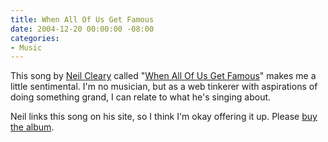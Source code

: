 ```yaml
---
title: When All Of Us Get Famous
date: 2004-12-20 00:00:00 -08:00
categories:
- Music
---
```


<p>
This song by <a href="http://www.neilcleary.com/">Neil Cleary</a> called "<a href="http://torrez.org/media/mp3/Neil%20Cleary%20-%20When%20All%20of%20Us%20Get%20Famous.mp3">When All Of Us Get Famous</a>" makes me a little sentimental. I'm no musician, but as a web tinkerer with aspirations of doing something grand, I can relate to what he's singing about.
</p>
<p>
Neil links this song on his site, so I think I'm okay offering it up. Please <a href="http://www.neilcleary.com/buy.html">buy the album</a>.
</p>
